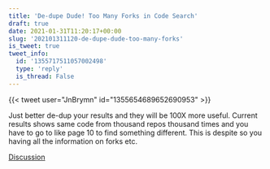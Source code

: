 ```yaml
---
title: 'De-dupe Dude! Too Many Forks in Code Search'
draft: true
date: 2021-01-31T11:20:17+00:00
slug: '202101311120-de-dupe-dude-too-many-forks'
is_tweet: true
tweet_info:
  id: '1355717511057002498'
  type: 'reply'
  is_thread: False
---
```




{{< tweet user="JnBrymn" id="1355654689652690953" >}}

Just better de-dup your results and they will be 100X more useful. Current results shows same code from thousand repos thousand times and you have to go to like page 10 to find something different. This is despite so you having all the information on forks etc.

[Discussion](https://x.com/sytelus/status/1355717511057002498)
